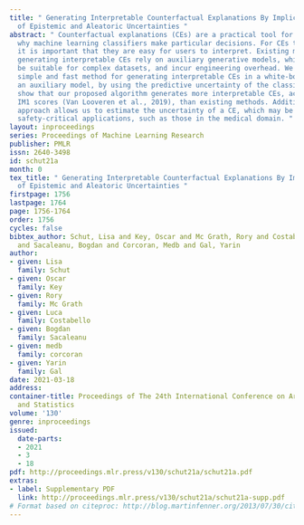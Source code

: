 ```yaml
---
title: " Generating Interpretable Counterfactual Explanations By Implicit Minimisation
  of Epistemic and Aleatoric Uncertainties "
abstract: " Counterfactual explanations (CEs) are a practical tool for demonstrating
  why machine learning classifiers make particular decisions. For CEs to be useful,
  it is important that they are easy for users to interpret. Existing methods for
  generating interpretable CEs rely on auxiliary generative models, which may not
  be suitable for complex datasets, and incur engineering overhead. We introduce a
  simple and fast method for generating interpretable CEs in a white-box setting without
  an auxiliary model, by using the predictive uncertainty of the classifier. Our experiments
  show that our proposed algorithm generates more interpretable CEs, according to
  IM1 scores (Van Looveren et al., 2019), than existing methods. Additionally, our
  approach allows us to estimate the uncertainty of a CE, which may be important in
  safety-critical applications, such as those in the medical domain. "
layout: inproceedings
series: Proceedings of Machine Learning Research
publisher: PMLR
issn: 2640-3498
id: schut21a
month: 0
tex_title: " Generating Interpretable Counterfactual Explanations By Implicit Minimisation
  of Epistemic and Aleatoric Uncertainties "
firstpage: 1756
lastpage: 1764
page: 1756-1764
order: 1756
cycles: false
bibtex_author: Schut, Lisa and Key, Oscar and Mc Grath, Rory and Costabello, Luca
  and Sacaleanu, Bogdan and Corcoran, Medb and Gal, Yarin
author:
- given: Lisa
  family: Schut
- given: Oscar
  family: Key
- given: Rory
  family: Mc Grath
- given: Luca
  family: Costabello
- given: Bogdan
  family: Sacaleanu
- given: medb
  family: corcoran
- given: Yarin
  family: Gal
date: 2021-03-18
address:
container-title: Proceedings of The 24th International Conference on Artificial Intelligence
  and Statistics
volume: '130'
genre: inproceedings
issued:
  date-parts:
  - 2021
  - 3
  - 18
pdf: http://proceedings.mlr.press/v130/schut21a/schut21a.pdf
extras:
- label: Supplementary PDF
  link: http://proceedings.mlr.press/v130/schut21a/schut21a-supp.pdf
# Format based on citeproc: http://blog.martinfenner.org/2013/07/30/citeproc-yaml-for-bibliographies/
---
```

